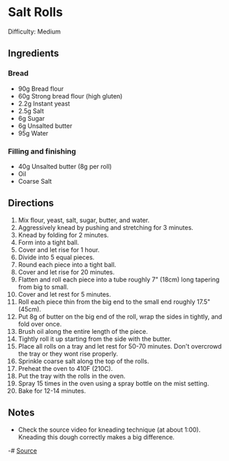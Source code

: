 # Salt Rolls

Difficulty: Medium

## Ingredients

### Bread
- 90g Bread flour
- 60g Strong bread flour (high gluten)
- 2.2g Instant yeast
- 2.5g Salt
- 6g Sugar
- 6g Unsalted butter
- 95g Water

### Filling and finishing
- 40g Unsalted butter (8g per roll)
- Oil
- Coarse Salt

## Directions

1. Mix flour, yeast, salt, sugar, butter, and water.
2. Aggressively knead by pushing and stretching for 3 minutes.
3. Knead by folding for 2 minutes.
4. Form into a tight ball.
5. Cover and let rise for 1 hour.
6. Divide into 5 equal pieces.
7. Round each piece into a tight ball.
8. Cover and let rise for 20 minutes.
9. Flatten and roll each piece into a tube roughly 7" (18cm) long tapering from big to small.
10. Cover and let rest for 5 minutes.
11. Roll each piece thin from the big end to the small end roughly 17.5" (45cm).
12. Put 8g of butter on the big end of the roll, wrap the sides in tightly, and fold over once.
13. Brush oil along the entire length of the piece.
14. Tightly roll it up starting from the side with the butter.
15. Place all rolls on a tray and let rest for 50-70 minutes. Don't overcrowd the tray or they wont rise properly.
16. Sprinkle coarse salt along the top of the rolls.
17. Preheat the oven to 410F (210C).
18. Put the tray with the rolls in the oven.
19. Spray 15 times in the oven using a spray bottle on the mist setting.
20. Bake for 12-14 minutes.

## Notes

- Check the source video for kneading technique (at about 1:00). Kneading this dough correctly makes a big difference.

-# [Source](https://www.youtube.com/watch?v=HjlxiZt8EGA)

